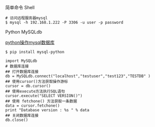 简单命令   Shell

```
# 访问远程服务器mysql
$ mysql -h 192.168.1.222 -P 3306 -u user -p password
```

Python  MySQLdb

[python操作mysql数据库](http://www.runoob.com/python/python-mysql.html)

```
$ pip install mysql-python

import MySQLdb
# 数据库连接
## 打开数据库连接
db = MySQLdb.connect("localhost","testuser","test123","TESTDB" )
## 使用cursor()方法获取操作游标 
cursor = db.cursor()
## 使用execute方法执行SQL语句
cursor.execute("SELECT VERSION()")
## 使用 fetchone() 方法获取一条数据
data = cursor.fetchone()
print "Database version : %s " % data
## 关闭数据库连接
db.close()
```



